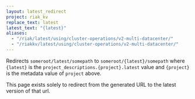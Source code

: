 ```yaml
---
layout: latest_redirect
project: riak_kv
replace_text: latest
latest_text: "{latest}"
aliases:
  - "/riak/latest/using/cluster-operations/v2-multi-datacenter/"
  - "/riakkv/latest/using/cluster-operations/v2-multi-datacenter/"
---
```


Redirects `someroot/latest/somepath` to `someroot/{latest}/somepath` 
where `{latest}` is the `project_descriptions.{project}.latest` value
and `{project}` is the metadata value of `project` above.

This page exists solely to redirect from the generated URL to the latest version of
that url.


